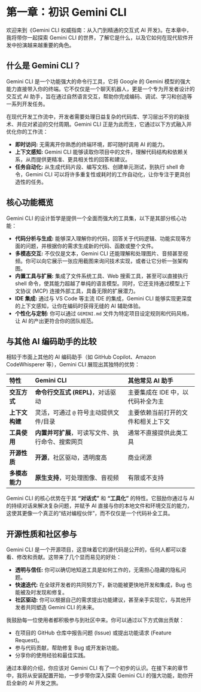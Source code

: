 # 第一章：初识 Gemini CLI

欢迎来到《Gemini CLI 权威指南：从入门到精通的交互式 AI 开发》。在本章中，我将带你一起探索 Gemini CLI 的世界，了解它是什么，以及它如何在现代软件开发中扮演越来越重要的角色。

## 什么是 Gemini CLI？

Gemini CLI 是一个功能强大的命令行工具，它将 Google 的 Gemini 模型的强大能力直接带入你的终端。它不仅仅是一个聊天机器人，更是一个专为开发者设计的交互式 AI 助手，旨在通过自然语言交互，帮助你完成编码、调试、学习和创造等一系列开发任务。

在现代开发工作流中，开发者需要处理日益复杂的代码库、学习层出不穷的新技术、并应对紧迫的交付周期。Gemini CLI 正是为此而生，它通过以下方式融入并优化你的工作流：

*   **即时访问:** 无需离开你熟悉的终端环境，即可随时调用 AI 的能力。
*   **上下文感知:** Gemini CLI 能够读取你项目中的文件，理解代码结构和依赖关系，从而提供更精准、更具相关性的回答和建议。
*   **任务自动化:** 从生成代码片段、编写文档、创建单元测试，到执行 shell 命令，Gemini CLI 可以将许多重复性或耗时的工作自动化，让你专注于更具创造性的任务。

## 核心功能概览

Gemini CLI 的设计哲学是提供一个全面而强大的工具集，以下是其部分核心功能：

*   **代码分析与生成:** 能够深入理解你的代码，回答关于代码逻辑、功能实现等方面的问题，并根据你的需求生成新的代码、函数或整个文件。
*   **多模态交互:** 不仅仅是文本，Gemini CLI 还能理解和处理图片、音频甚至视频。你可以向它展示一张应用截图来询问技术实现，或者让它分析一张架构图。
*   **内置工具与扩展:** 集成了文件系统工具、Web 搜索工具，甚至可以直接执行 shell 命令，使其能力超越了单纯的语言模型。同时，它还支持通过模型上下文协议 (MCP) 连接外部工具，具备无限的扩展潜力。
*   **IDE 集成:** 通过与 VS Code 等主流 IDE 的集成，Gemini CLI 能够实现更深度的上下文感知，让你在编码时获得无缝的 AI 辅助体验。
*   **个性化与定制:** 你可以通过 `GEMINI.md` 文件为特定项目设定规则和代码风格，让 AI 的产出更符合你的团队规范。

## 与其他 AI 编码助手的比较

相较于市面上其他的 AI 编码助手（如 GitHub Copilot、Amazon CodeWhisperer 等），Gemini CLI 展现出其独特的优势：

| 特性 | Gemini CLI | 其他常见 AI 助手 |
| :--- | :--- | :--- |
| **交互方式** | **命令行交互式 (REPL)**，对话驱动 | 主要集成在 IDE 中，以代码补全为主 |
| **上下文构建** | 灵活，可通过 `@` 符号主动提供文件/目录 | 主要依赖当前打开的文件和相关上下文 |
| **工具使用** | **内置并可扩展**，可读写文件、执行命令、搜索网页 | 通常不直接提供此类工具 |
| **开源性质** | **开源**，社区驱动，透明度高 | 商业闭源 |
| **多模态能力** | **原生支持**，可处理图像、音视频 | 有限或不支持 |

Gemini CLI 的核心优势在于其 **“对话式”** 和 **“工具化”** 的特性。它鼓励你通过与 AI 的持续对话来解决复杂问题，并赋予 AI 直接与你的本地文件和环境交互的能力，这使其更像一个真正的“结对编程伙伴”，而不仅仅是一个代码补全工具。

## 开源性质和社区参与

Gemini CLI 是一个开源项目，这意味着它的源代码是公开的，任何人都可以查看、修改和贡献。这带来了几个显而易见的好处：

*   **透明与信任:** 你可以确切地知道工具是如何工作的，无需担心隐藏的隐私问题。
*   **快速迭代:** 在全球开发者的共同努力下，新功能被更快地开发和集成，Bug 也能被及时发现和修复。
*   **社区驱动:** 你可以根据自己的需求提出功能建议，甚至亲手实现它，与其他开发者共同塑造 Gemini CLI 的未来。

我鼓励每一位使用者都积极参与到社区中来。你可以通过以下方式做出贡献：
*   在项目的 GitHub 仓库中报告问题 (Issue) 或提出功能请求 (Feature Request)。
*   参与代码贡献，帮助修复 Bug 或开发新功能。
*   分享你的使用经验和最佳实践。

通过本章的介绍，你应该对 Gemini CLI 有了一个初步的认识。在接下来的章节中，我将从安装配置开始，一步步带你深入探索 Gemini CLI 的强大功能，助你开启全新的 AI 开发之旅。

